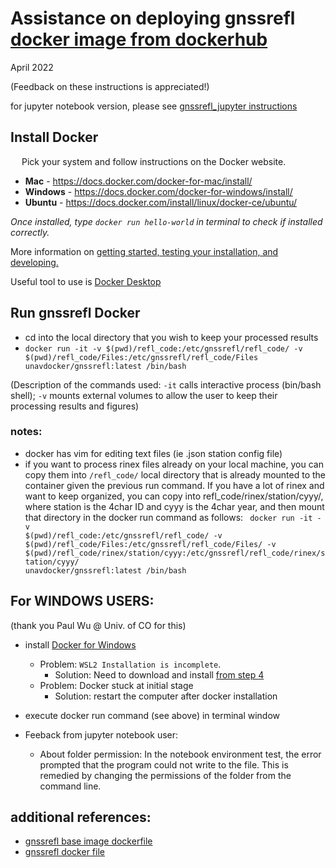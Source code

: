 # Assistance on deploying gnssrefl [docker image from dockerhub](https://hub.docker.com/repository/docker/unavdocker/gnssrefl)
April 2022

(Feedback on these instructions is appreciated!)

for jupyter notebook version, please see [gnssrefl_jupyter instructions](https://www.unavco.org/gitlab/gnss_reflectometry/gnssrefl_jupyter)
## Install Docker
&ensp;&ensp; Pick your system and follow instructions on the Docker website. 
* **Mac** - https://docs.docker.com/docker-for-mac/install/ 
* **Windows** - https://docs.docker.com/docker-for-windows/install/ 
* **Ubuntu** - https://docs.docker.com/install/linux/docker-ce/ubuntu/ 

*Once installed, type `docker run hello-world` in terminal to check if installed correctly.*

More information on [getting started, testing your installation, and developing.](https://docs.docker.com/get-started/) 

Useful tool to use is [Docker Desktop](https://www.docker.com/products/docker-desktop)

## Run gnssrefl Docker
* cd into the local directory that you wish to keep your processed results
* <code>docker run -it -v $(pwd)/refl_code:/etc/gnssrefl/refl_code/ -v $(pwd)/refl_code/Files:/etc/gnssrefl/refl_code/Files unavdocker/gnssrefl:latest /bin/bash</code>

(Description of the commands used:  <code>-it</code> calls interactive process (bin/bash shell); <code>-v</code> mounts external volumes to allow the user to keep their processing results and figures)

### notes:
* docker has vim for editing text files (ie .json station config file)
* if you want to process rinex files already on your local machine, you can copy them into <code>/refl_code/</code> local directory that is already mounted to the container given the previous run command.  If you have a lot of rinex and want to keep organized, you can copy into refl_code/rinex/station/cyyy/, where station is the 4char ID and cyyy is the 4char year, and then mount that directory in the docker run command as follows: <code> docker run -it -v $(pwd)/refl_code:/etc/gnssrefl/refl_code/ -v $(pwd)/refl_code/Files:/etc/gnssrefl/refl_code/Files/ -v $(pwd)/refl_code/rinex/station/cyyy:/etc/gnssrefl/refl_code/rinex/station/cyyy/ unavdocker/gnssrefl:latest /bin/bash </code>

## For WINDOWS USERS:
(thank you Paul Wu @ Univ. of CO for this)
* install [Docker for Windows](https://desktop.docker.com/win/main/amd64/Docker%20Desktop%20Installer.exe)
	* Problem: <code>WSL2 Installation is incomplete</code>.  
		* Solution: Need to download and install [from step 4](https://docs.microsoft.com/en-us/windows/wsl/install-manual#step-4---download-the-linux-kernel-update-package)
	* Problem: Docker stuck at initial stage
		* Solution: restart the computer after docker installation


* execute docker run command (see above) in terminal window
* Feeback from jupyter notebook user:
	* About folder permission: In the notebook environment test, the error prompted that the program could not write to the file.  This is remedied by changing the permissions of the folder from the command line.

## additional references:
* [gnssrefl base image dockerfile](https://gitlab.com/gnss_reflectometry/gnssrefl_docker_base_img/-/blob/master/Dockerfile)
* [gnssrefl docker file](https://github.com/kristinemlarson/gnssrefl/blob/master/Dockerfile)


